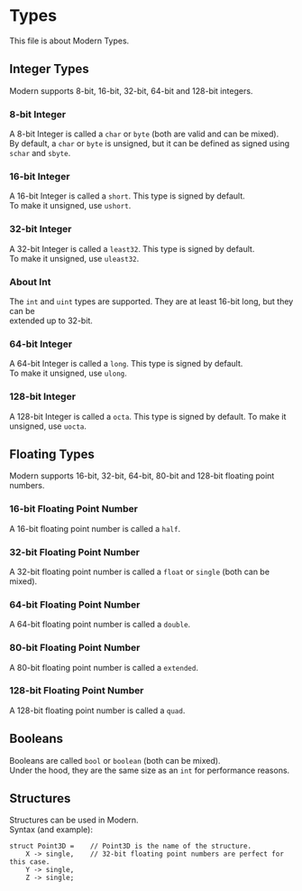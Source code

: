 # Types
This file is about Modern Types.
## Integer Types
Modern supports 8-bit, 16-bit, 32-bit, 64-bit and 128-bit integers.
### 8-bit Integer
A 8-bit Integer is called a ``char`` or ``byte`` (both are valid and can be mixed).  
By default, a ``char`` or ``byte`` is unsigned, but it can be defined as signed using  
``schar`` and ``sbyte``.
### 16-bit Integer
A 16-bit Integer is called a ``short``. This type is signed by default.  
To make it unsigned, use ``ushort``.
### 32-bit Integer
A 32-bit Integer is called a ``least32``. This type is signed by default.  
To make it unsigned, use ``uleast32``.
### About Int
The ``int`` and ``uint`` types are supported. They are at least 16-bit long, but they can be  
extended up to 32-bit.
### 64-bit Integer
A 64-bit Integer is called a ``long``. This type is signed by default.  
To make it unsigned, use ``ulong``.
### 128-bit Integer
A 128-bit Integer is called a ``octa``. This type is signed by default.
To make it unsigned, use ``uocta``.
## Floating Types
Modern supports 16-bit, 32-bit, 64-bit, 80-bit and 128-bit floating point numbers.
### 16-bit Floating Point Number
A 16-bit floating point number is called a ``half``.
### 32-bit Floating Point Number
A 32-bit floating point number is called a ``float`` or ``single`` (both can be mixed).
### 64-bit Floating Point Number
A 64-bit floating point number is called a ``double``.
### 80-bit Floating Point Number
A 80-bit floating point number is called a ``extended``.
### 128-bit Floating Point Number
A 128-bit floating point number is called a ``quad``.
## Booleans
Booleans are called `bool` or `boolean` (both can be mixed).  
Under the hood, they are the same size as an `int` for performance reasons.
## Structures
Structures can be used in Modern.  
Syntax (and example):  
```
struct Point3D =    // Point3D is the name of the structure.
    X -> single,    // 32-bit floating point numbers are perfect for this case.
    Y -> single,
    Z -> single;
```